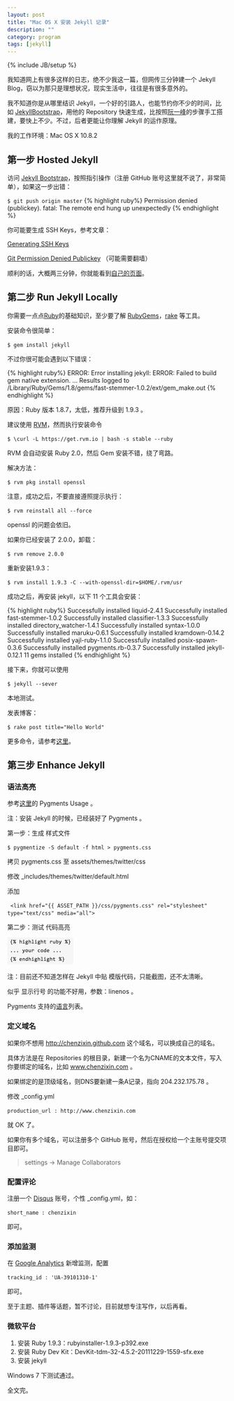 ```yaml
---
layout: post
title: "Mac OS X 安装 Jekyll 记录"
description: ""
category: program
tags: [jekyll]
---
```

{% include JB/setup %}

我知道网上有很多这样的日志，绝不少我这一篇，但网传三分钟建一个 Jekyll Blog，窃以为那只是理想状况，现实生活中，往往是有很多意外的。

我不知道你是从哪里结识 Jekyll，一个好的引路人，也能节约你不少的时间，比如 [JekyllBootstrap](http://jekyllbootstrap.com/)，用他的 Repository 快速生成，比按照[阮一峰](http://www.ruanyifeng.com/blog/2012/08/blogging_with_jekyll.html)的步骤手工搭建，要快上不少。不过，后者更能让你理解 Jekyll 的运作原理。

我的工作环境：Mac OS X 10.8.2

## 第一步 Hosted Jekyll


访问 [Jekyll Bootstrap](http://jekyllbootstrap.com/)，按照指引操作（注册 GitHub 账号这里就不说了，非常简单），如果这一步出错：

`
$ git push origin master
`
{% highlight ruby%}
Permission denied (publickey).
fatal: The remote end hung up unexpectedly
{% endhighlight %}

你可能要生成 SSH Keys，参考文章：

[Generating SSH Keys](https://help.github.com/articles/generating-ssh-keys)

[Git Permission Denied Publickey](http://www.celticwolf.com/blog/2011/02/08/git-permission-denied-publickey/) （可能需要翻墙）

顺利的话，大概两三分钟，你就能看到[自己的页面](http://USERNAME.github.com)。

## 第二步 Run Jekyll Locally

你需要一点点[Ruby](http://www.ruby-lang.org/en/)的基础知识，至少要了解 [RubyGems](http://rubygems.org/)，[rake](http://rubygems.org/gems/rake) 等工具。

安装命令很简单：

`
$ gem install jekyll
`

不过你很可能会遇到以下错误：

{% highlight ruby%}
ERROR:  Error installing jekyll:
	ERROR: Failed to build gem native extension.
...
Results logged to /Library/Ruby/Gems/1.8/gems/fast-stemmer-1.0.2/ext/gem_make.out
{% endhighlight %}

原因：Ruby 版本 1.8.7，太低，推荐升级到 1.9.3 。

建议使用 [RVM](https://rvm.io/)，然而执行安装命令

`
$ \curl -L https://get.rvm.io | bash -s stable --ruby
`

RVM 会自动安装 Ruby 2.0，然后 Gem 安装不错，绕了弯路。

解决方法：

`
$ rvm pkg install openssl
`

注意，成功之后，不要直接遵照提示执行：

`
$ rvm reinstall all --force
`

openssl 的问题会依旧。

如果你已经安装了 2.0.0，卸载：

`
$ rvm remove 2.0.0
`

重新安装1.9.3：

`
$ rvm install 1.9.3 -C --with-openssl-dir=$HOME/.rvm/usr
`

成功之后，再安装 jekyll，以下 11 个工具会安装：

{% highlight ruby%}
Successfully installed liquid-2.4.1
Successfully installed fast-stemmer-1.0.2
Successfully installed classifier-1.3.3
Successfully installed directory_watcher-1.4.1
Successfully installed syntax-1.0.0
Successfully installed maruku-0.6.1
Successfully installed kramdown-0.14.2
Successfully installed yajl-ruby-1.1.0
Successfully installed posix-spawn-0.3.6
Successfully installed pygments.rb-0.3.7
Successfully installed jekyll-0.12.1
11 gems installed
{% endhighlight %}

接下来，你就可以使用

`
$ jekyll --sever
`

本地测试。

发表博客：

`
$ rake post title="Hello World"
`

更多命令，请参考[这里](http://jekyllbootstrap.com/usage/jekyll-quick-start.html)。

## 第三步 Enhance Jekyll


### 语法高亮

参考[这里](https://github.com/mojombo/jekyll/wiki/Install)的 Pygments Usage 。

注：安装 Jekyll 的时候，已经装好了 Pygments 。

第一步：生成 样式文件

`$ pygmentize -S default -f html > pygments.css`

拷贝 pygments.css 至 assets/themes/twitter/css

修改 \_includes/themes/twitter/default.html

添加

` <link href="{{ ASSET_PATH }}/css/pygments.css" rel="stylesheet" type="text/css" media="all">`

第二步：测试 代码高亮


![代码高亮](/assets/images/2013/01/highlight.png)

注：目前还不知道怎样在 Jekyll 中贴 模版代码，只能截图，还不太清晰。

似乎 显示行号 的功能不好用，参数：linenos 。

Pygments 支持的[语言](http://pygments.org/languages/)列表。

### 定义域名

如果你不想用 http://chenzixin.github.com 这个域名，可以换成自己的域名。

具体方法是在 Repositories 的根目录，新建一个名为CNAME的文本文件，写入你要绑定的域名，比如 www.chenzixin.com 。

如果绑定的是顶级域名，则DNS要新建一条A记录，指向 204.232.175.78 。

修改 \_config.yml


`
production_url : http://www.chenzixin.com
`

就 OK 了。

如果你有多个域名，可以注册多个 GitHub 账号，然后在授权给一个主账号提交项目即可。

>settings -> Manage Collaborators


### 配置评论

注册一个 [Disqus](http://www.disqus.com/) 账号，个性 \_config.yml，如：

`
short_name : chenzixin 
`

即可。

### 添加监测

在 [Google Analytics](https://www.google.com/analytics/) 新增监测，配置

`
tracking_id : 'UA-39101310-1'
`

即可。

至于主题、插件等话题，暂不讨论，目前就想专注写作，以后再看。

### 微软平台

1. 安装 Ruby 1.9.3：rubyinstaller-1.9.3-p392.exe
2. 安装 Ruby Dev Kit：DevKit-tdm-32-4.5.2-20111229-1559-sfx.exe
3. 安装 jekyll

Windows 7 下测试通过。


全文完。






